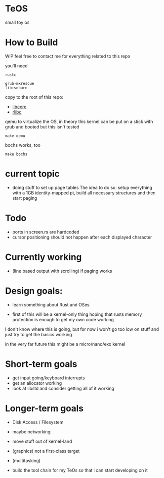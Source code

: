 # TeOS
small toy os

# How to Build
WIP
feel free to contact me for everything related to this repo

you'll need

    rustc

    grub-mkrescue
    libisoburn

copy to the root of this repo:

- [libcore]
- [rlibc]

[libcore]: https://github.com/rust-lang/rust/tree/master/src/libcore
[rlibc]: https://github.com/alexcrichton/rlibc

qemu to virtualize the OS, in theory this kernel can be put on a stick with grub and booted but this isn't tested

    make qemu

bochs works, too

    make bochs

# current topic
- doing stuff to set up page tables
The idea to do so:
setup everything with a 1GB identity-mapped pt, build all necessary structures and then start paging

# Todo
- ports in screen.rs are hardcoded
- cursor positioning should not happen after each displayed character

# Currently working
- (line based output with scrolling) if paging works

# Design goals:
- learn something about Rust and OSes

- first of this will be a kernel-only thing hoping that rusts memory protection is enough to get my own code working

I don't know where this is going, but for now i won't go too low on stuff and just try to get the basics working

in the very far future this might be a micro/nano/exo kernel

# Short-term goals
- get input going/keyboard interrupts
- get an allocator working
- look at libstd and consider getting all of it working

# Longer-term goals
- Disk Access / Filesystem
- maybe networking
- move stuff out of kernel-land
- (graphics) not a first-class target
- (multitasking)

- build the tool chain for my TeOs so that i can start developing on it
